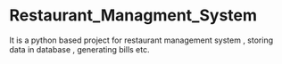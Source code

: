 # Restaurant_Managment_System
It is a python based project  for restaurant management system , storing data in database , generating bills etc.
